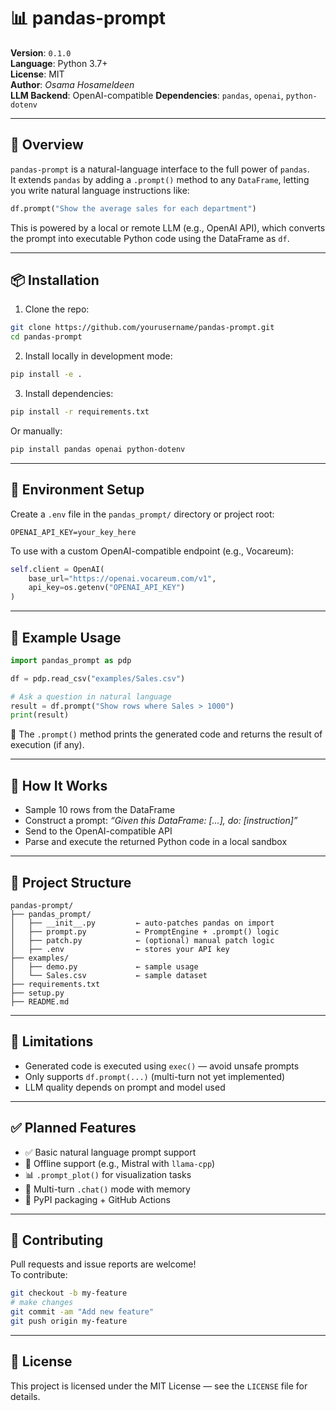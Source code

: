 
# 📊 pandas-prompt

**Version**: `0.1.0`  
**Language**: Python 3.7+  
**License**: MIT  
**Author**: *Osama Hosameldeen*  
**LLM Backend**: OpenAI-compatible
**Dependencies**: `pandas`, `openai`, `python-dotenv`

---

## 🚀 Overview

`pandas-prompt` is a natural-language interface to the full power of `pandas`.  
It extends `pandas` by adding a `.prompt()` method to any `DataFrame`, letting you write natural language instructions like:

```python
df.prompt("Show the average sales for each department")
```

This is powered by a local or remote LLM (e.g., OpenAI API), which converts the prompt into executable Python code using the DataFrame as `df`.

---

## 📦 Installation

1. Clone the repo:

```bash
git clone https://github.com/yourusername/pandas-prompt.git
cd pandas-prompt
```

2. Install locally in development mode:

```bash
pip install -e .
```

3. Install dependencies:

```bash
pip install -r requirements.txt
```

Or manually:

```bash
pip install pandas openai python-dotenv
```

---

## 🔐 Environment Setup

Create a `.env` file in the `pandas_prompt/` directory or project root:

```
OPENAI_API_KEY=your_key_here
```

To use with a custom OpenAI-compatible endpoint (e.g., Vocareum):

```python
self.client = OpenAI(
    base_url="https://openai.vocareum.com/v1",
    api_key=os.getenv("OPENAI_API_KEY")
)
```

---

## 🧪 Example Usage

```python
import pandas_prompt as pdp

df = pdp.read_csv("examples/Sales.csv")

# Ask a question in natural language
result = df.prompt("Show rows where Sales > 1000")
print(result)
```

📌 The `.prompt()` method prints the generated code and returns the result of execution (if any).

---

## 🧠 How It Works

- Sample 10 rows from the DataFrame
- Construct a prompt: *“Given this DataFrame: [...], do: [instruction]”*
- Send to the OpenAI-compatible API
- Parse and execute the returned Python code in a local sandbox

---

## 🔧 Project Structure

```
pandas-prompt/
├── pandas_prompt/
│   ├── __init__.py         ← auto-patches pandas on import
│   ├── prompt.py           ← PromptEngine + .prompt() logic
│   ├── patch.py            ← (optional) manual patch logic
│   ├── .env                ← stores your API key
├── examples/
│   ├── demo.py             ← sample usage
│   └── Sales.csv           ← sample dataset
├── requirements.txt
├── setup.py
├── README.md
```

---

## 📌 Limitations

- Generated code is executed using `exec()` — avoid unsafe prompts
- Only supports `df.prompt(...)` (multi-turn not yet implemented)
- LLM quality depends on prompt and model used

---

## ✅ Planned Features

- ✅ Basic natural language prompt support
- 🔄 Offline support (e.g., Mistral with `llama-cpp`)
- 📊 `.prompt_plot()` for visualization tasks
- 🧠 Multi-turn `.chat()` mode with memory
- 📁 PyPI packaging + GitHub Actions

---

## 🤝 Contributing

Pull requests and issue reports are welcome!  
To contribute:

```bash
git checkout -b my-feature
# make changes
git commit -am "Add new feature"
git push origin my-feature
```

---

## 📜 License

This project is licensed under the MIT License — see the `LICENSE` file for details.
